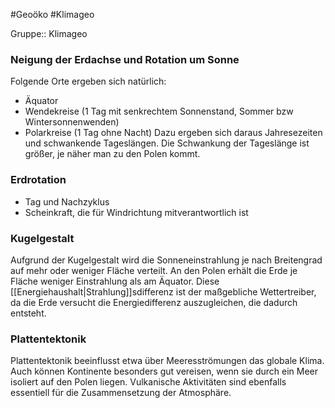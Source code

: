 #Geoöko #Klimageo

Gruppe:: Klimageo

### Neigung der Erdachse und Rotation um Sonne

Folgende Orte ergeben sich natürlich:
- Äquator
- Wendekreise (1 Tag mit senkrechtem Sonnenstand, Sommer bzw Wintersonnenwenden)
- Polarkreise (1 Tag ohne Nacht)
Dazu ergeben sich daraus Jahresezeiten und schwankende Tageslängen. Die Schwankung der Tageslänge ist größer, je näher man zu den Polen kommt.

### Erdrotation

- Tag und Nachzyklus
- Scheinkraft, die für Windrichtung mitverantwortlich ist

### Kugelgestalt

Aufgrund der Kugelgestalt wird die Sonneneinstrahlung je nach Breitengrad auf mehr oder weniger Fläche verteilt. An den Polen erhält die Erde je Fläche weniger Einstrahlung als am Äquator. Diese [[Energiehaushalt|Strahlung]]sdifferenz ist der maßgebliche Wettertreiber, da die Erde versucht die Energiedifferenz auszugleichen, die dadurch entsteht.

### Plattentektonik

Plattentektonik beeinflusst etwa über Meeresströmungen das globale Klima. Auch können Kontinente besonders gut vereisen, wenn sie durch ein Meer isoliert auf den Polen liegen. Vulkanische Aktivitäten sind ebenfalls essentiell für die Zusammensetzung der Atmosphäre.

